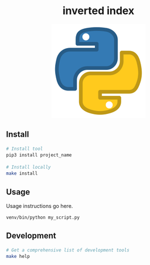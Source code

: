 <div align="center">

# inverted index

<img src="https://raw.githubusercontent.com/justintime50/assets/main/src/python-template/showcase.png" alt="Showcase">

</div>

## Install

```bash
# Install tool
pip3 install project_name

# Install locally
make install
```

## Usage

Usage instructions go here.

```bash
venv/bin/python my_script.py
```

## Development

```bash
# Get a comprehensive list of development tools
make help
```

